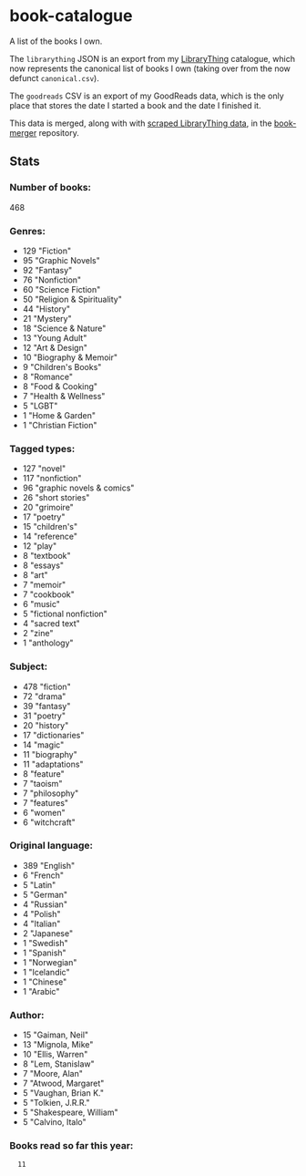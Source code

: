 book-catalogue
==============

A list of the books I own.

The `librarything` JSON is an export from my [LibraryThing](https://www.librarything.com/catalog/tripofmice) catalogue, which now represents the canonical list of books I own (taking over from the now defunct `canonical.csv`).

The `goodreads` CSV is an export of my GoodReads data, which is the only place that stores the date I started a book and the date I finished it.

This data is merged, along with with [scraped LibraryThing data](https://github.com/mouse-reeve/book-scraper), in the [book-merger](https://github.com/mouse-reeve/book-merger) repository.

## Stats
### Number of books:
468

### Genres:
- 129 "Fiction"
- 95 "Graphic Novels"
- 92 "Fantasy"
- 76 "Nonfiction"
- 60 "Science Fiction"
- 50 "Religion & Spirituality"
- 44 "History"
- 21 "Mystery"
- 18 "Science & Nature"
- 13 "Young Adult"
- 12 "Art & Design"
- 10 "Biography & Memoir"
- 9 "Children's Books"
- 8 "Romance"
- 8 "Food & Cooking"
- 7 "Health & Wellness"
- 5 "LGBT"
- 1 "Home & Garden"
- 1 "Christian Fiction"

### Tagged types:
- 127 "novel"
- 117 "nonfiction"
- 96 "graphic novels & comics"
- 26 "short stories"
- 20 "grimoire"
- 17 "poetry"
- 15 "children's"
- 14 "reference"
- 12 "play"
- 8 "textbook"
- 8 "essays"
- 8 "art"
- 7 "memoir"
- 7 "cookbook"
- 6 "music"
- 5 "fictional nonfiction"
- 4 "sacred text"
- 2 "zine"
- 1 "anthology"

### Subject:
- 478     "fiction"
- 72     "drama"
- 39     "fantasy"
- 31     "poetry"
- 20     "history"
- 17     "dictionaries"
- 14     "magic"
- 11     "biography"
- 11     "adaptations"
- 8     "feature"
- 7     "taoism"
- 7     "philosophy"
- 7     "features"
- 6     "women"
- 6     "witchcraft"

### Original language:
- 389 "English"
- 6 "French"
- 5 "Latin"
- 5 "German"
- 4 "Russian"
- 4 "Polish"
- 4 "Italian"
- 2 "Japanese"
- 1 "Swedish"
- 1 "Spanish"
- 1 "Norwegian"
- 1 "Icelandic"
- 1 "Chinese"
- 1 "Arabic"

### Author:
- 15 "Gaiman, Neil"
- 13 "Mignola, Mike"
- 10 "Ellis, Warren"
- 8 "Lem, Stanislaw"
- 7 "Moore, Alan"
- 7 "Atwood, Margaret"
- 5 "Vaughan, Brian K."
- 5 "Tolkien, J.R.R."
- 5 "Shakespeare, William"
- 5 "Calvino, Italo"

### Books read so far this year:
      11


